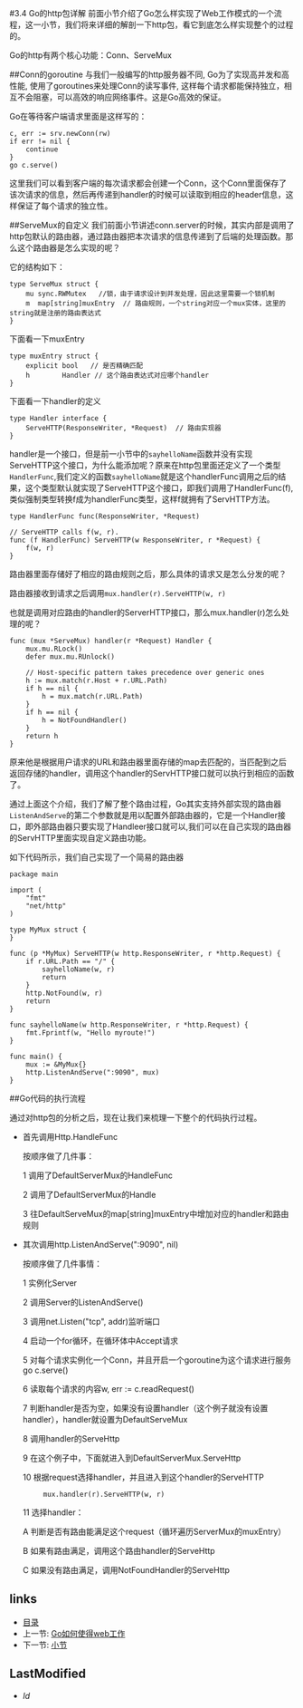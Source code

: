 #3.4 Go的http包详解
前面小节介绍了Go怎么样实现了Web工作模式的一个流程，这一小节，我们将来详细的解剖一下http包，看它到底怎么样实现整个的过程的。

Go的http有两个核心功能：Conn、ServeMux

##Conn的goroutine
与我们一般编写的http服务器不同, Go为了实现高并发和高性能, 使用了goroutines来处理Conn的读写事件, 这样每个请求都能保持独立，相互不会阻塞，可以高效的响应网络事件。这是Go高效的保证。

Go在等待客户端请求里面是这样写的：

	c, err := srv.newConn(rw)
  	if err != nil {
  		continue
  	}
  	go c.serve()

这里我们可以看到客户端的每次请求都会创建一个Conn，这个Conn里面保存了该次请求的信息，然后再传递到handler的时候可以读取到相应的header信息，这样保证了每个请求的独立性。

##ServeMux的自定义
我们前面小节讲述conn.server的时候，其实内部是调用了http包默认的路由器，通过路由器把本次请求的信息传递到了后端的处理函数。那么这个路由器是怎么实现的呢？

它的结构如下：

	type ServeMux struct {
	    mu sync.RWMutex   //锁，由于请求设计到并发处理，因此这里需要一个锁机制
	    m  map[string]muxEntry  // 路由规则，一个string对应一个mux实体，这里的string就是注册的路由表达式
	}
  
下面看一下muxEntry

	type muxEntry struct {
	    explicit bool   // 是否精确匹配
	    h        Handler // 这个路由表达式对应哪个handler
	}

下面看一下handler的定义

	type Handler interface {
	    ServeHTTP(ResponseWriter, *Request)  // 路由实现器
	}

handler是一个接口，但是前一小节中的`sayhelloName`函数并没有实现ServeHTTP这个接口，为什么能添加呢？原来在http包里面还定义了一个类型`HandlerFunc`,我们定义的函数`sayhelloName`就是这个handlerFunc调用之后的结果，这个类型默认就实现了ServeHTTP这个接口，即我们调用了HandlerFunc(f),类似强制类型转换f成为handlerFunc类型，这样f就拥有了ServHTTP方法。

	type HandlerFunc func(ResponseWriter, *Request)
 
	// ServeHTTP calls f(w, r).
	func (f HandlerFunc) ServeHTTP(w ResponseWriter, r *Request) {
	    f(w, r)
	}

路由器里面存储好了相应的路由规则之后，那么具体的请求又是怎么分发的呢？

路由器接收到请求之后调用`mux.handler(r).ServeHTTP(w, r)`

也就是调用对应路由的handler的ServerHTTP接口，那么mux.handler(r)怎么处理的呢？

	func (mux *ServeMux) handler(r *Request) Handler {
   		mux.mu.RLock()
   		defer mux.mu.RUnlock()
   	
   		// Host-specific pattern takes precedence over generic ones
   		h := mux.match(r.Host + r.URL.Path)
   		if h == nil {
   			h = mux.match(r.URL.Path)
   		}
   		if h == nil {
   			h = NotFoundHandler()
   		}
   		return h
   	}

原来他是根据用户请求的URL和路由器里面存储的map去匹配的，当匹配到之后返回存储的handler，调用这个handler的ServHTTP接口就可以执行到相应的函数了。

通过上面这个介绍，我们了解了整个路由过程，Go其实支持外部实现的路由器 `ListenAndServe`的第二个参数就是用以配置外部路由器的，它是一个Handler接口，即外部路由器只要实现了Handleer接口就可以,我们可以在自己实现的路由器的ServHTTP里面实现自定义路由功能。

如下代码所示，我们自己实现了一个简易的路由器

	package main

	import (
		"fmt"
		"net/http"
	)

	type MyMux struct {
	}

	func (p *MyMux) ServeHTTP(w http.ResponseWriter, r *http.Request) {
		if r.URL.Path == "/" {
			sayhelloName(w, r)
			return
		}
		http.NotFound(w, r)
		return
	}

	func sayhelloName(w http.ResponseWriter, r *http.Request) {
		fmt.Fprintf(w, "Hello myroute!")
	}

	func main() {
		mux := &MyMux{}
		http.ListenAndServe(":9090", mux)
	}

##Go代码的执行流程

通过对http包的分析之后，现在让我们来梳理一下整个的代码执行过程。

- 首先调用Http.HandleFunc

	按顺序做了几件事：

	1 调用了DefaultServerMux的HandleFunc

	2 调用了DefaultServerMux的Handle

	3 往DefaultServeMux的map[string]muxEntry中增加对应的handler和路由规则

- 其次调用http.ListenAndServe(":9090", nil)	

	按顺序做了几件事情：

	1 实例化Server

	2 调用Server的ListenAndServe()

	3 调用net.Listen("tcp", addr)监听端口
	
	4 启动一个for循环，在循环体中Accept请求
	
	5 对每个请求实例化一个Conn，并且开启一个goroutine为这个请求进行服务go c.serve()
	
	6 读取每个请求的内容w, err := c.readRequest()
	
	7 判断handler是否为空，如果没有设置handler（这个例子就没有设置handler），handler就设置为DefaultServeMux

	8 调用handler的ServeHttp
	
	9 在这个例子中，下面就进入到DefaultServerMux.ServeHttp

	10 根据request选择handler，并且进入到这个handler的ServeHTTP

	       mux.handler(r).ServeHTTP(w, r)

	11 选择handler：

    A 判断是否有路由能满足这个request（循环遍历ServerMux的muxEntry）

    B 如果有路由满足，调用这个路由handler的ServeHttp

    C 如果没有路由满足，调用NotFoundHandler的ServeHttp

## links
   * [目录](<preface.md>)
   * 上一节: [Go如何使得web工作](<3.3.md>)
   * 下一节: [小节](<3.5.md>)

## LastModified 
   * $Id$